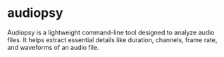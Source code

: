 # audiopsy
Audiopsy is a lightweight command-line tool designed to analyze audio files. It helps extract essential details like duration, channels, frame rate, and waveforms of an audio file.
